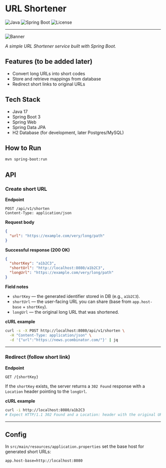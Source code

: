 # URL Shortener

![Java](https://img.shields.io/badge/Java-17-orange)
![Spring Boot](https://img.shields.io/badge/Spring%20Boot-3-brightgreen)
![License](https://img.shields.io/badge/license-MIT-blue)

---

![Banner](.src/main/assets/banner.png)


*A simple URL Shortener service built with Spring Boot.*

## Features (to be added later)

* Convert long URLs into short codes
* Store and retrieve mappings from database
* Redirect short links to original URLs

## Tech Stack

* Java 17
* Spring Boot 3
* Spring Web
* Spring Data JPA
* H2 Database (for development, later Postgres/MySQL)

## How to Run

```bash
mvn spring-boot:run
```

## API

### Create short URL

**Endpoint**

```
POST /api/v1/shorten
Content-Type: application/json
```

**Request body**

```json
{
  "url": "https://example.com/very/long/path"
}
```

**Successful response (200 OK)**

```json
{
  "shortKey": "a1b2C3",
  "shortUrl": "http://localhost:8080/a1b2C3",
  "longUrl": "https://example.com/very/long/path"
}
```

**Field notes**

* `shortKey` — the generated identifier stored in DB (e.g., `a1b2C3`).
* `shortUrl` — the user-facing URL you can share (base from `app.host-base` + `shortKey`).
* `longUrl` — the original long URL that was shortened.

**cURL example**

```bash
curl -s -X POST http://localhost:8080/api/v1/shorten \
  -H "Content-Type: application/json" \
  -d '{"url":"https://news.ycombinator.com/"}' | jq
```

---

### Redirect (follow short link)

**Endpoint**

```
GET /{shortKey}
```

If the `shortKey` exists, the server returns a `302 Found` response with a `Location` header pointing to the `longUrl`.

**cURL example**

```bash
curl -i http://localhost:8080/a1b2C3
# Expect HTTP/1.1 302 Found and a Location: header with the original URL
```

---

## Config

In `src/main/resources/application.properties` set the base host for generated short URLs:

```
app.host-base=http://localhost:8080
```
